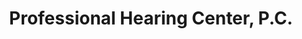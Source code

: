 ---
title: "Professional Hearing Center, P.C."
url: /wahoo/professional-hearing-center-p-c/
shop: hearing aids
---